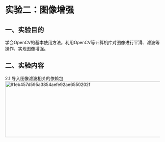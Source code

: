 # 实验二：图像增强  

## 一、实验目的
学会OpenCV的基本使用方法，利用OpenCV等计算机库对图像进行平滑、滤波等操作，实现图像增强。

## 二、实验内容
2.1 导入图像滤波相关的依赖包
<img width="624" height="182" alt="91eb457d595a3854aefe92ae6550202f" src="https://github.com/user-attachments/assets/cfe6a3e2-33fc-43b7-ab6e-43d7ac570fda" />
